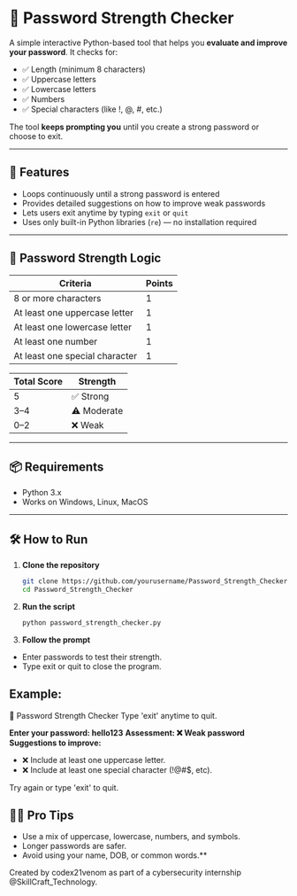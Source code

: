 # 🔐 Password Strength Checker

A simple interactive Python-based tool that helps you **evaluate and improve your password**. It checks for:

- ✅ Length (minimum 8 characters)
- ✅ Uppercase letters
- ✅ Lowercase letters
- ✅ Numbers
- ✅ Special characters (like !, @, #, etc.)

The tool **keeps prompting you** until you create a strong password or choose to exit.

---

## 🚀 Features

- Loops continuously until a strong password is entered
- Provides detailed suggestions on how to improve weak passwords
- Lets users exit anytime by typing `exit` or `quit`
- Uses only built-in Python libraries (`re`) — no installation required

---

## 🧠 Password Strength Logic

| Criteria                     | Points |
|-----------------------------|--------|
| 8 or more characters         | 1      |
| At least one uppercase letter | 1      |
| At least one lowercase letter | 1      |
| At least one number           | 1      |
| At least one special character | 1      |

| Total Score | Strength   |
|-------------|------------|
| 5           | ✅ Strong   |
| 3–4         | ⚠️ Moderate |
| 0–2         | ❌ Weak     |

---

## 📦 Requirements

- Python 3.x
- Works on Windows, Linux, MacOS

---

## 🛠️ How to Run

1. **Clone the repository**
   ```bash
   git clone https://github.com/yourusername/Password_Strength_Checker.git
   cd Password_Strength_Checker
2. **Run the script**
    ````bash
    python password_strength_checker.py
3. **Follow the prompt**
- Enter passwords to test their strength.
- Type exit or quit to close the program.

## Example:

🔐 Password Strength Checker
Type 'exit' anytime to quit.

**Enter your password: hello123**
**Assessment: ❌ Weak password**
**Suggestions to improve:**
- ❌ Include at least one uppercase letter.
- ❌ Include at least one special character (!@#$, etc).

Try again or type 'exit' to quit.


## 🧙‍♂️ Pro Tips

- Use a mix of uppercase, lowercase, numbers, and symbols.
- Longer passwords are safer.
- Avoid using your name, DOB, or common words.**

Created by codex21venom as part of a cybersecurity internship @SkillCraft_Technology.
